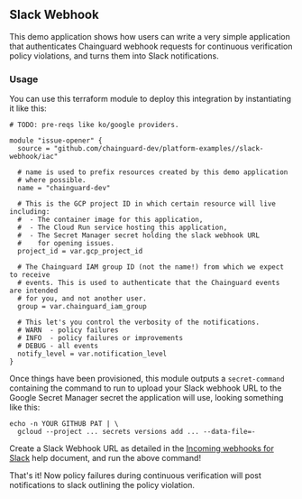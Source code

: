 ## Slack Webhook

This demo application shows how users can write a very simple application that
authenticates Chainguard webhook requests for continuous verification policy
violations, and turns them into Slack notifications.

### Usage

You can use this terraform module to deploy this integration by instantiating
it like this:

```hcl
# TODO: pre-reqs like ko/google providers.

module "issue-opener" {
  source = "github.com/chainguard-dev/platform-examples//slack-webhook/iac"

  # name is used to prefix resources created by this demo application
  # where possible.
  name = "chainguard-dev"

  # This is the GCP project ID in which certain resource will live including:
  #  - The container image for this application,
  #  - The Cloud Run service hosting this application,
  #  - The Secret Manager secret holding the slack webhook URL
  #    for opening issues.
  project_id = var.gcp_project_id

  # The Chainguard IAM group ID (not the name!) from which we expect to receive
  # events. This is used to authenticate that the Chainguard events are intended
  # for you, and not another user.
  group = var.chainguard_iam_group

  # This let's you control the verbosity of the notifications.
  # WARN  - policy failures
  # INFO  - policy failures or improvements
  # DEBUG - all events
  notify_level = var.notification_level
}
```

Once things have been provisioned, this module outputs a `secret-command`
containing the command to run to upload your Slack webhook URL to the Google
Secret Manager secret the application will use, looking something like this:

```shell
echo -n YOUR GITHUB PAT | \
  gcloud --project ... secrets versions add ... --data-file=-
```

Create a Slack Webhook URL as detailed in the
[Incoming webhooks for Slack](https://slack.com/help/articles/115005265063-Incoming-webhooks-for-Slack)
help document, and run the above command!

That's it!  Now policy failures during continuous verification will
post notifications to slack outlining the policy violation.
